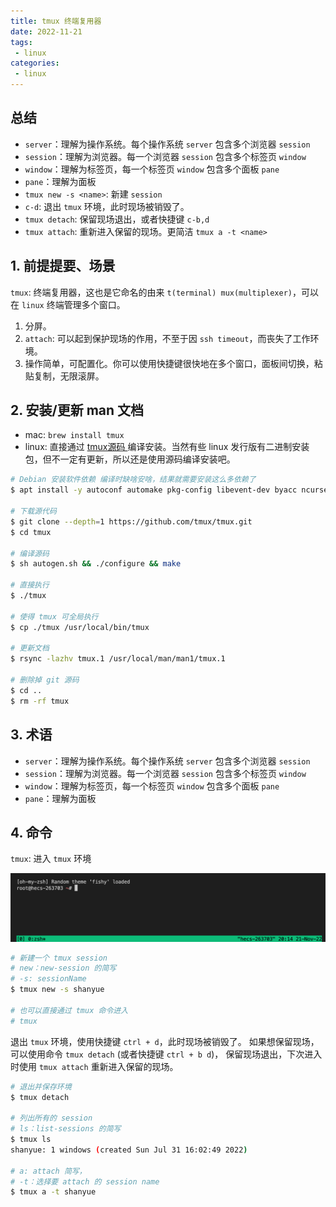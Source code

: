 ```yaml
---
title: tmux 终端复用器
date: 2022-11-21
tags:
 - linux
categories: 
 - linux
---
```



## 总结
- `server`：理解为操作系统。每个操作系统 `server` 包含多个浏览器 `session`
- `session`：理解为浏览器。每一个浏览器 `session` 包含多个标签页 `window`
- `window`：理解为标签页，每一个标签页 `window` 包含多个面板 `pane`
- `pane`：理解为面板
- `tmux new -s <name>`: 新建 `session`
- `c-d`: 退出 `tmux` 环境，此时现场被销毁了。
- `tmux detach`: 保留现场退出，或者快捷键 `c-b,d`
- `tmux attach`: 重新进入保留的现场。更简洁 `tmux a -t <name>`





<!-- ## 提问
- [x]  -->





## 1. 前提提要、场景
`tmux`: 终端复用器，这也是它命名的由来 `t(terminal) mux(multiplexer)`，可以在 `linux` 终端管理多个窗口。

1. 分屏。
2. `attach`: 可以起到保护现场的作用，不至于因 `ssh timeout`，而丧失了工作环境。
3. 操作简单，可配置化。你可以使用快捷键很快地在多个窗口，面板间切换，粘贴复制，无限滚屏。


## 2. 安装/更新 man 文档
- mac: `brew install tmux`
- linux: 直接通过 [ tmux源码 ](https://github.com/tmux/tmux) 编译安装。当然有些 linux 发行版有二进制安装包，但不一定有更新，所以还是使用源码编译安装吧。

```bash
# Debian 安装软件依赖 编译时缺啥安啥，结果就需要安装这么多依赖了
$ apt install -y autoconf automake pkg-config libevent-dev byacc ncurses-dev

# 下载源代码
$ git clone --depth=1 https://github.com/tmux/tmux.git
$ cd tmux

# 编译源码
$ sh autogen.sh && ./configure && make

# 直接执行
$ ./tmux 

# 使得 tmux 可全局执行
$ cp ./tmux /usr/local/bin/tmux

# 更新文档
$ rsync -lazhv tmux.1 /usr/local/man/man1/tmux.1

# 删除掉 git 源码
$ cd ..
$ rm -rf tmux
```

## 3. 术语

- `server`：理解为操作系统。每个操作系统 `server` 包含多个浏览器 `session`
- `session`：理解为浏览器。每一个浏览器 `session` 包含多个标签页 `window`
- `window`：理解为标签页，每一个标签页 `window` 包含多个面板 `pane`
- `pane`：理解为面板



## 4. 命令
`tmux`: 进入 `tmux` 环境

![](../assets/1%2029.png)

```bash
# 新建一个 tmux session
# new：new-session 的简写
# -s: sessionName
$ tmux new -s shanyue

# 也可以直接通过 tmux 命令进入
# tmux
```

退出 `tmux` 环境，使用快捷键 `ctrl + d`，此时现场被销毁了。
如果想保留现场，可以使用命令 `tmux detach` (或者快捷键 `ctrl + b d`)， 保留现场退出，下次进入时使用 `tmux attach` 重新进入保留的现场。

```bash
# 退出并保存环境
$ tmux detach

# 列出所有的 session
# ls：list-sessions 的简写
$ tmux ls
shanyue: 1 windows (created Sun Jul 31 16:02:49 2022)

# a: attach 简写，
# -t：选择要 attach 的 session name
$ tmux a -t shanyue
```



